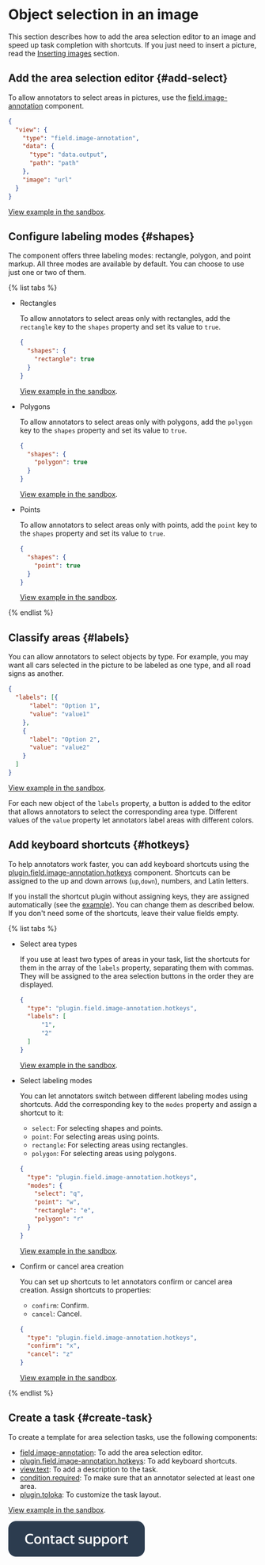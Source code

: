 # Object selection in an image

This section describes how to add the area selection editor to an image and speed up task completion with shortcuts. If you just need to insert a picture, read the [Inserting images](insert-images.md) section.


## Add the area selection editor {#add-select}

To allow annotators to select areas in pictures, use the [field.image-annotation](../reference/field.image-annotation.md) component.

```json
{
  "view": {
    "type": "field.image-annotation",
    "data": {
      "type": "data.output",
      "path": "path"
    },
    "image": "url"
  }
}
```

[View example in the sandbox](https://clck.ru/RnZox).


## Configure labeling modes {#shapes}

The component offers three labeling modes: rectangle, polygon, and point markup. All three modes are available by default. You can choose to use just one or two of them.

{% list tabs %}

- Rectangles

  To allow annotators to select areas only with rectangles, add the `rectangle` key to the `shapes` property and set its value to `true`.

  ```json
  {
    "shapes": {
      "rectangle": true
    }
  }
  ```

  [View example in the sandbox](https://clck.ru/Rna3F).

- Polygons

  To allow annotators to select areas only with polygons, add the `polygon` key to the `shapes` property and set its value to `true`.

  ```json
  {
    "shapes": {
      "polygon": true
    }
  }
  ```

  [View example in the sandbox](https://clck.ru/RnZtm).

- Points

  To allow annotators to select areas only with points, add the `point` key to the `shapes` property and set its value to `true`.

  ```json
  {
    "shapes": {
      "point": true
    }
  }
  ```

  [View example in the sandbox](https://clck.ru/RnZyt).

{% endlist %}

## Classify areas {#labels}

You can allow annotators to select objects by type. For example, you may want all cars selected in the picture to be labeled as one type, and all road signs as another.

```json
{
  "labels": [{
      "label": "Option 1",
      "value": "value1"
    },
    {
      "label": "Option 2",
      "value": "value2"
    }
  ]
}
```

[View example in the sandbox](https://clck.ru/TqvPR).

For each new object of the `labels` property, a button is added to the editor that allows annotators to select the corresponding area type. Different values of the `value` property let annotators label areas with different colors.


## Add keyboard shortcuts {#hotkeys}

To help annotators work faster, you can add keyboard shortcuts using the [plugin.field.image-annotation.hotkeys](../reference/plugin.field.image-annotation.hotkeys.md) component. Shortcuts can be assigned to the up and down arrows (`up`,`down`), numbers, and Latin letters.

If you install the shortcut plugin without assigning keys, they are assigned automatically (see the [example](https://clck.ru/RnbbS)). You can change them as described below. If you don't need some of the shortcuts, leave their value fields empty.

{% list tabs %}

- Select area types

  If you use at least two types of areas in your task, list the shortcuts for them in the array of the `labels` property, separating them with commas. They will be assigned to the area selection buttons in the order they are displayed.

  ```json
  {
    "type": "plugin.field.image-annotation.hotkeys",
    "labels": [
        "1",
        "2"
    ]
  }
  ```

  [View example in the sandbox](https://clck.ru/TqvWA).

- Select labeling modes

  You can let annotators switch between different labeling modes using shortcuts. Add the corresponding key to the `modes` property and assign a shortcut to it:
  - `select`: For selecting shapes and points.
  - `point`: For selecting areas using points.
  - `rectangle`: For selecting areas using rectangles.
  - `polygon`: For selecting areas using polygons.

  ```json
  {
    "type": "plugin.field.image-annotation.hotkeys",
    "modes": {
      "select": "q",
      "point": "w",
      "rectangle": "e",
      "polygon": "r"
    }
  }
  ```

  [View example in the sandbox](https://clck.ru/TqvYU).

- Confirm or cancel area creation

  You can set up shortcuts to let annotators confirm or cancel area creation. Assign shortcuts to properties:
  - `confirm`: Confirm.
  - `cancel`: Cancel.

  ```json
  {
    "type": "plugin.field.image-annotation.hotkeys",
    "confirm": "x",
    "cancel": "z"
  }
  ```

  [View example in the sandbox](https://clck.ru/Tqvai).

{% endlist %}

## Create a task {#create-task}

To create a template for area selection tasks, use the following components:

- [field.image-annotation](../reference/field.image-annotation.md): To add the area selection editor.
- [plugin.field.image-annotation.hotkeys](../reference/plugin.field.image-annotation.hotkeys.md): To add keyboard shortcuts.
- [view.text](../reference/view.text.md): To add a description to the task.
- [condition.required](../reference/condition.required.md): To make sure that an annotator selected at least one area.
- [plugin.toloka](../reference/plugin.toloka.md): To customize the task layout.

[View example in the sandbox](https://clck.ru/Tqvd5).

[![image](../_images/buttons/contact-support.svg)](../concepts/support.md)
